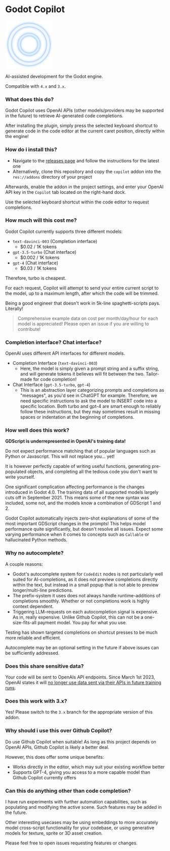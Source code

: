 # Godot Copilot

![Godot Copilot logo and shader designed and written by GPT-4](public_assets/copilot_logo.png)

AI-assisted development for the Godot engine.

Compatible with `4.x` and `3.x`.

### What does this do?

Godot Copilot uses OpenAI APIs (other models/providers may be supported in the future) to retrieve AI-generated code completions.

After installing the plugin, simply press the selected keyboard shortcut to generate code in the code editor at the current caret position, directly within the engine!

### How do i install this?

- Navigate to the [releases page](https://github.com/minosvasilias/godot-copilot/releases) and follow the instructions for the latest one
- Alternatively, clone this repository and copy the `copilot` addon into the `res://addons` directory of your project

Afterwards, enable the addon in the project settings, and enter your OpenAI API key in the `Copilot` tab located on the right-hand dock.

Use the selected keyboard shortcut within the code editor to request completions.

### How much will this cost me?

Godot Copilot currently supports three different models:

- `text-davinci-003` (Completion interface)
  - $0.02 / 1K tokens
- `gpt-3.5-turbo` (Chat interface)
  - $0.002 / 1K tokens
- `gpt-4` (Chat interface)
  - $0.03 / 1K tokens

Therefore, turbo is cheapest.

For each request, Copilot will attempt to send your entire current script to the model, up to a maximum length, after which the code will be trimmed.

Being a good engineer that doesn't work in 5k-line spaghetti-scripts pays. Literally!

> Comprehensive example data on cost per month/day/hour for each model is appreciated! Please open an issue if you are willing to contribute!

### Completion interface? Chat interface?

OpenAI uses different API interfaces for different models.

- Completion Interface (`text-davinci-003`)
  - Here, the model is simply given a prompt string and a suffix string, and will generate tokens it believes will fit between the two. Tailor-made for code completion!
- Chat Interface (`gpt-3.5-turbo`, `gpt-4`)
  - This is an abstraction layer categorizing prompts and completions as "messages", as you'd see in ChatGPT for example. Therefore, we need specific instructions to ask the model to INSERT code into a specific location. Both turbo and gpt-4 are smart enough to reliably follow these instructions, but they may sometimes result in missing spaces or indentation at the beginning of completions.

### How well does this work?

**GDScript is underrepresented in OpenAI's training data!**

Do not expect performance matching that of popular languages such as Python or Javascript. This will not replace you... yet!

It is however perfectly capable of writing useful functions, generating pre-populated objects, and completing all the tedious code you don't want to write yourself.

One significant complication affecting performance is the changes introduced in Godot 4.0. The training data of all supported models largely cuts off in September 2021. This means some of the new syntax was included, some not, and the models know a combination of GDScript 1 and 2.

Godot Copilot automatically injects zero-shot explanations of some of the most important GDScript changes in the prompts! This helps model performance quite significantly, but doesn't resolve all issues. Expect some varying performance when it comes to concepts such as `Callable` or hallucinated Python methods.

### Why no autocomplete?

A couple reasons:

- Godot's autocomplete system for `CodeEdit` nodes is not particularly well suited for AI-completions, as it does not preview completions directly within the text, but instead in a small popup that is not able to preview longer/multi-line predictions.
- The prefix-system it uses does not always handle runtime-additions of completions smoothly. Whether or not completions work is highly context dependent.
- Triggering LLM-requests on each autocompletion signal is expensive. As in, really expensive. Unlike Github Copilot, this can not be a one-size-fits-all payment model. You pay for what you use.

Testing has shown targeted completions on shortcut presses to be much more reliable and efficient.

Autocomplete may be an optional setting in the future if above issues can be sufficiently addressed.

### Does this share sensitive data?

Your code will be sent to OpenAIs API endpoints. Since March 1st 2023, OpenAI states it will [no longer use data sent via their APIs in future training runs](https://openai.com/policies/api-data-usage-policies).

### Does this work with 3.x?

Yes! Please switch to the `3.x` branch for the appropriate version of this addon.

### Why should i use this over Github Copilot?

Do use Github Copilot when suitable! As long as this project depends on OpenAI APIs, Github Copilot is likely a better deal.

However, this does offer some unique benefits:

- Works directly in the editor, which may suit your existing workflow better
- Supports GPT-4, giving you access to a more capable model than Github Copilot currently offers

### Can this do anything other than code completion?

I have run experiments with further automation capabilities, such as populating and modifying the active scene. Such features may be added in the future.

Other interesting usecases may be using embeddings to more accurately model cross-script functionality for your codebase, or using generative models for texture, sprite or 3D asset creation.

Please feel free to open issues requesting features or changes.
